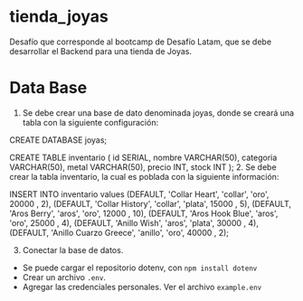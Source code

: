 # tienda_joyas
Desafío que corresponde al bootcamp de Desafío Latam, que se debe desarrollar el Backend para una tienda de Joyas.

# Data Base
1. Se debe crear una base de dato denominada joyas, donde se creará una tabla con la siguiente configuración:

CREATE DATABASE joyas;

CREATE TABLE inventario (
    id SERIAL, 
    nombre VARCHAR(50), 
    categoria VARCHAR(50), 
    metal VARCHAR(50), 
    precio INT, 
    stock INT
    );
2. Se debe crear la tabla inventario, la cual es poblada con la siguiente información:

INSERT INTO inventario values
(DEFAULT, 'Collar Heart', 'collar', 'oro', 20000 , 2), 
(DEFAULT, 'Collar History', 'collar', 'plata', 15000 , 5), 
(DEFAULT, 'Aros Berry', 'aros', 'oro', 12000 , 10),
(DEFAULT, 'Aros Hook Blue', 'aros', 'oro', 25000 , 4), 
(DEFAULT, 'Anillo Wish', 'aros', 'plata', 30000 , 4), 
(DEFAULT, 'Anillo Cuarzo Greece', 'anillo', 'oro', 40000 , 2);

3. Conectar la base de datos.
- Se puede cargar el repositorio dotenv, con `npm install dotenv`
- Crear un archivo `.env`.
- Agregar las credenciales personales. Ver el archivo `example.env`
